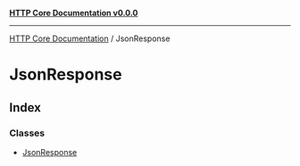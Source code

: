 [**HTTP Core Documentation v0.0.0**](../README.md)

***

[HTTP Core Documentation](../modules.md) / JsonResponse

# JsonResponse

## Index

### Classes

- [JsonResponse](classes/JsonResponse.md)

